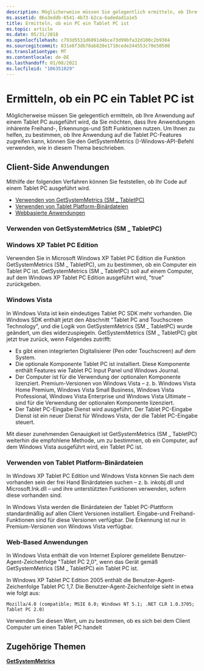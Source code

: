 ```yaml
---
description: Möglicherweise müssen Sie gelegentlich ermitteln, ob Ihre Anwendung auf einem Tablet PC ausgeführt wird, da Sie möchten, dass Ihre Anwendungen inhärente Freihand-, Erkennungs-und Stift Funktionen nutzen.
ms.assetid: 86a3eddb-6541-4b73-b2ca-6adedad1a1e5
title: Ermitteln, ob ein PC ein Tablet PC ist
ms.topic: article
ms.date: 05/31/2018
ms.openlocfilehash: c793d5531d6091d4bce73d99bfa32d100c2b9304
ms.sourcegitcommit: 831e8f3db78ab820e1710cede244553c70e50500
ms.translationtype: MT
ms.contentlocale: de-DE
ms.lasthandoff: 01/08/2021
ms.locfileid: "106351029"
---
```

# <a name="determining-whether-a-pc-is-a-tablet-pc"></a>Ermitteln, ob ein PC ein Tablet PC ist

Möglicherweise müssen Sie gelegentlich ermitteln, ob Ihre Anwendung auf einem Tablet PC ausgeführt wird, da Sie möchten, dass Ihre Anwendungen inhärente Freihand-, Erkennungs-und Stift Funktionen nutzen. Um Ihnen zu helfen, zu bestimmen, ob Ihre Anwendung auf die Tablet PC-Features zugreifen kann, können Sie den GetSystemMetrics ()-Windows-API-Befehl verwenden, wie in diesem Thema beschrieben.

## <a name="client-side-applications"></a>Client-Side Anwendungen

Mithilfe der folgenden Verfahren können Sie feststellen, ob Ihr Code auf einem Tablet PC ausgeführt wird.

-   [Verwenden von GetSystemMetrics (SM \_ TabletPC)](/windows)
-   [Verwenden von Tablet Platform-Binärdateien](#using-the-presence-of-tablet-platform-binaries)
-   [Webbasierte Anwendungen](#web-based-applications)

### <a name="using-getsystemmetrics-sm_tabletpc"></a>Verwenden von GetSystemMetrics (SM \_ TabletPC)

### <a name="windows-xp-tablet-pc-edition"></a>Windows XP Tablet PC Edition

Verwenden Sie in Microsoft Windows XP Tablet PC Edition die Funktion GetSystemMetrics (SM \_ TabletPC), um zu bestimmen, ob ein Computer ein Tablet PC ist. GetSystemMetrics (SM \_ TabletPC) soll auf einem Computer, auf dem Windows XP Tablet PC Edition ausgeführt wird, "true" zurückgeben.

### <a name="windows-vista"></a>Windows Vista

In Windows Vista ist kein eindeutiges Tablet PC SDK mehr vorhanden. Die Windows SDK enthält jetzt den Abschnitt "Tablet PC and Touchscreen Technology", und die Logik von GetSystemMetrics (SM \_ TabletPC) wurde geändert, um dies widerzuspiegeln. GetSystemMetrics (SM \_ TabletPC) gibt jetzt true zurück, wenn Folgendes zutrifft:

-   Es gibt einen integrierten Digitalisierer (Pen oder Touchscreen) auf dem System.
-   Die optionale Komponente Tablet PC ist installiert. Diese Komponente enthält Features wie Tablet PC Input Panel und Windows Journal.
-   Der Computer ist für die Verwendung der optionalen Komponente lizenziert. Premium-Versionen von Windows Vista – z. b. Windows Vista Home Premium, Windows Vista Small Business, Windows Vista Professional, Windows Vista Enterprise und Windows Vista Ultimate – sind für die Verwendung der optionalen Komponente lizenziert.
-   Der Tablet PC-Eingabe Dienst wird ausgeführt. Der Tablet PC-Eingabe Dienst ist ein neuer Dienst für Windows Vista, der die Tablet PC-Eingabe steuert.

Mit dieser zunehmenden Genauigkeit ist GetSystemMetrics (SM \_ TabletPC) weiterhin die empfohlene Methode, um zu bestimmen, ob ein Computer, auf dem Windows Vista ausgeführt wird, ein Tablet PC ist.

### <a name="using-the-presence-of-tablet-platform-binaries"></a>Verwenden von Tablet Platform-Binärdateien

In Windows XP Tablet PC Edition und Windows Vista können Sie nach dem vorhanden sein der frei Hand Binärdateien suchen – z. b. inkobj.dll und Microsoft.Ink.dll – und ihre unterstützten Funktionen verwenden, sofern diese vorhanden sind.

In Windows Vista werden die Binärdateien der Tablet PC-Plattform standardmäßig auf allen Client Versionen installiert. Eingabe-und Freihand-Funktionen sind für diese Versionen verfügbar. Die Erkennung ist nur in Premium-Versionen von Windows Vista verfügbar.

### <a name="web-based-applications"></a>Web-Based Anwendungen

In Windows Vista enthält die von Internet Explorer gemeldete Benutzer-Agent-Zeichenfolge "Tablet PC 2,0", wenn das Gerät gemäß GetSystemMetrics (SM \_ TabletPC) ein Tablet PC ist.

In Windows XP Tablet PC Edition 2005 enthält die Benutzer-Agent-Zeichenfolge Tablet PC 1,7. Die Benutzer-Agent-Zeichenfolge sieht in etwa wie folgt aus:

`Mozilla/4.0 (compatible; MSIE 6.0; Windows NT 5.1; .NET CLR 1.0.3705; Tablet PC 2.0)`

Verwenden Sie diesen Wert, um zu bestimmen, ob es sich bei dem Client Computer um einen Tablet PC handelt

## <a name="related-topics"></a>Zugehörige Themen

<dl> <dt>

[**GetSystemMetrics**](/windows/desktop/api/winuser/nf-winuser-getsystemmetrics)
</dt> </dl>

 

 
